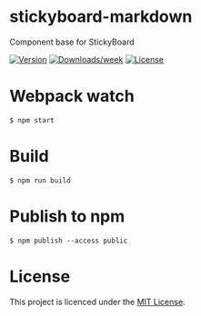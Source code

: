 # stickyboard-markdown
Component base for StickyBoard

[![Version](https://img.shields.io/npm/v/@stickyboard/markdown.svg)](https://npmjs.org/package/@stickyboard/markdown)
[![Downloads/week](https://img.shields.io/npm/dw/@stickyboard/markdown.svg)](https://npmjs.org/package/@stickyboard/markdown)
[![License](https://img.shields.io/npm/l/@stickyboard/markdown.svg)](https://github.com/soaple/@stickyboard/markdown/blob/master/package.json)

# Webpack watch
```bsh
$ npm start
```

# Build
```bsh
$ npm run build
```

# Publish to npm
```bsh
$ npm publish --access public
```

# License
This project is licenced under the [MIT License](http://opensource.org/licenses/mit-license.html).
